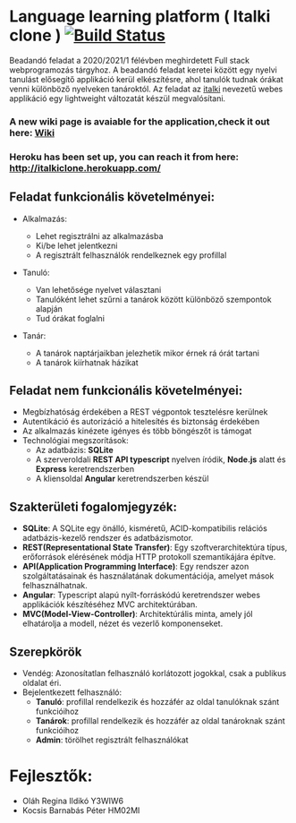 # Language learning platform ( Italki clone ) [![Build Status](https://travis-ci.org/barnabaskocsis/Language-learning-platform.svg?branch=main)](https://travis-ci.org/barnabaskocsis/Language-learning-platform) 
Beadandó feladat a 2020/2021/1 félévben meghirdetett Full stack webprogramozás tárgyhoz. A beadandó feladat keretei között egy nyelvi tanulást elősegítő applikáció kerül elkészítésre, ahol tanulók tudnak órákat venni különböző nyelveken tanároktól. Az feladat az [italki](https://www.italki.com/) nevezetű webes applikáció egy lightweight változatát készül megvalósítani.

### A new wiki page is avaiable for the application,check it out here: [Wiki](https://github.com/barnabaskocsis/Language-learning-platform/wiki)

### Heroku has been set up, you can reach it from here: http://italkiclone.herokuapp.com/

## Feladat funkcionális követelményei:

  - Alkalmazás:
    - Lehet regisztrálni az alkalmazásba
    - Ki/be lehet jelentkezni
    - A regisztrált felhasználók rendelkeznek egy profillal

  - Tanuló:
    - Van lehetősége nyelvet választani
    - Tanulóként lehet szűrni a tanárok között különböző szempontok alapján
    - Tud órákat foglalni

  - Tanár:
    - A tanárok naptárjaikban jelezhetik mikor érnek rá órát tartani
    - A tanárok kiírhatnak házikat

## Feladat nem funkcionális követelményei:

  - Megbízhatóság érdekében a REST végpontok tesztelésre kerülnek
  - Autentikáció és autorizáció a hitelesítés és biztonság érdekében
  - Az alkalmazás kinézete igényes és több böngészőt is támogat
  - Technológiai megszorítások:
      * Az adatbázis: **SQLite**
      * A szerveroldali **REST API typescript** nyelven íródik, **Node.js** alatt és **Express** keretrendszerben
      * A kliensoldal **Angular** keretrendszerben készül

## Szakterületi fogalomjegyzék:

  - **SQLite**: A SQLite egy önálló, kisméretű, ACID-kompatibilis relációs adatbázis-kezelő rendszer és adatbázismotor.
  - **REST(Representational State Transfer)**: Egy szoftverarchitektúra típus, erőforrások elérésének módja HTTP protokoll szemantikájára építve.
  - **API(Application Programming Interface)**: Egy rendszer azon szolgáltatásainak és használatának dokumentációja, amelyet mások felhasználhatnak.
  - **Angular**: Typescript alapú nyílt-forráskódú keretrendszer webes applikációk készítéséhez MVC architektúrában.
  - **MVC(Model-View-Controller)**: Architektúrális minta, amely jól elhatárolja a modell, nézet és vezerlő komponenseket.

## Szerepkörök

  - Vendég: Azonosítatlan felhasználó korlátozott jogokkal, csak a publikus oldalat éri.
  - Bejelentkezett felhasználó:
    * **Tanuló**: profillal rendelkezik és hozzáfér az oldal tanulóknak szánt funkcióihoz
    * **Tanárok**: profillal rendelkezik és hozzáfér az oldal tanároknak szánt funkcióihoz
    * **Admin**: törölhet regisztrált felhasználókat
    
# Fejlesztők:

  - Oláh Regina Ildikó Y3WIW6
  - Kocsis Barnabás Péter HM02MI
